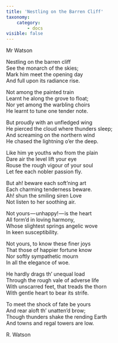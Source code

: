 ```yaml
---
title: 'Nestling on the Barren Cliff'
taxonomy:
    category:
        - docs
visible: false
---
```


<div class="author">Mr Watson</div>

Nestling on the barren cliff  
See the monarch of the skies;  
Mark him meet the opening day  
And full upon its radiance rise.

Not among the painted train  
Learnt he along the grove to float;  
Nor yet among the warbling choirs  
He learnt to tune one tender note.  

But proudly with an unfledged wing  
He pierced the cloud where thunders sleep;  
And screaming on the northern wind  
He chased the lightning o’er the deep.

Like him ye youths who from the plain  
Dare air the level lift your eye  
Rouse the rough vigour of your soul  
Let fee each nobler passion fly.

But ah! beware each soft’ning art  
Each charming tenderness beware.  
Ah! shun the smiling siren Love  
Not listen to her soothing air.

Not yours — unhappy! — is the heart  
All form’d in loving harmony,  
Whose slightest springs angelic wove  
In keen susceptibility.

Not yours, to know these finer joys  
That those of happier fortune know  
Nor softly sympathetic mourn  
In all the elegance of woe.

He hardly drags th’ unequal load  
Through the rough vale of adverse life  
With unscarred feet, that treads the thorn  
With gentle heart to bear its strife.  

To meet the shock of fate be yours  
And rear aloft th’ unatten’d brow;  
Though thunders shake the rending Earth  
And towns and regal towers are low.

R. Watson